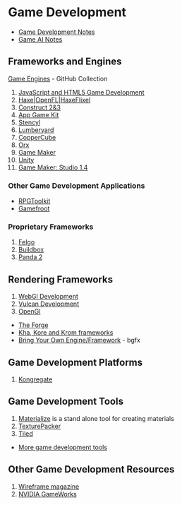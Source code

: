 # Game Development

- [Game Development Notes](game-development-notes.md)
- [Game AI Notes](game-ai-notest.md)

## Frameworks and Engines

[Game Engines](https://github.com/collections/game-engines) - GitHub Collection

1. [JavaScript and HTML5 Game Development](game-engines-and-frameworks/javascript-html5-game-development.md)
2. [Haxe|OpenFL|HaxeFlixel](game-engines-and-frameworks/haxe-flixel-game-development.md)
3. [Construct 2&3](game-engines-and-frameworks/construct-game-development.md)
4. [App Game Kit](game-engines-and-frameworks/app-game-kit-development.md)
5. [Stencyl](game-engines-and-frameworks/stencyl-game-development.md)
6. [Lumberyard](https://aws.amazon.com/lumberyard/)
7. [CopperCube](https://www.ambiera.com/coppercube/index.html)
8. [Orx](https://orx-project.org/)
9. [Game Maker](game-maker-development.md)
10. [Unity](game-engines-and-frameworks/unity-game-development.md)
11. [Game Maker: Studio 1.4](game-engines-and-frameworks/game-maker-studio-1.md)

### Other Game Development Applications

- [RPGToolkit](http://www.rpgtoolkit.net/)
- [Gamefroot](https://make.gamefroot.com/)

### Proprietary Frameworks

1. [Felgo](https://felgo.com/)
2. [Buildbox](https://www.buildbox.com/)
3. [Panda 2](https://www.panda2.io/)

## Rendering Frameworks

1. [WebGl Development](webgl-development.md)
2. [Vulcan Development](vulcan-development.md)
3. [OpenGl](opengl-development.md)

- [The Forge](https://github.com/ConfettiFX/The-Forge)
- [Kha, Kore and Krom frameworks](https://github.com/Kode)
- [Bring Your Own Engine/Framework](https://github.com/bkaradzic/bgfx) - bgfx

## Game Development Platforms

1. [Kongregate](game-development-platforms/kongregate-notes.md)

## Game Development Tools

1. [Materialize](http://www.boundingboxsoftware.com/materialize/index.php) is a stand alone tool for creating materials
2. [TexturePacker](https://www.codeandweb.com/texturepacker)
3. [Tiled](https://www.mapeditor.org/)

- [More game development tools](game-development-tools.md)

## Other Game Development Resources

1. [Wireframe magazine](https://wireframe.raspberrypi.org/issues)
2. [NVIDIA GameWorks](https://developer.nvidia.com/gameworks)
